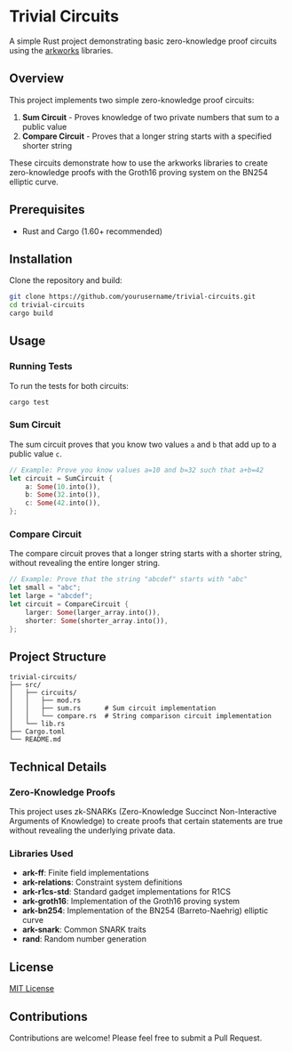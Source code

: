 # Trivial Circuits

A simple Rust project demonstrating basic zero-knowledge proof circuits using the [arkworks](https://arkworks.rs/) libraries.

## Overview

This project implements two simple zero-knowledge proof circuits:

1. **Sum Circuit** - Proves knowledge of two private numbers that sum to a public value
2. **Compare Circuit** - Proves that a longer string starts with a specified shorter string

These circuits demonstrate how to use the arkworks libraries to create zero-knowledge proofs with the Groth16 proving system on the BN254 elliptic curve.

## Prerequisites

- Rust and Cargo (1.60+ recommended)

## Installation

Clone the repository and build:

```bash
git clone https://github.com/yourusername/trivial-circuits.git
cd trivial-circuits
cargo build
```

## Usage

### Running Tests

To run the tests for both circuits:

```bash
cargo test
```

### Sum Circuit

The sum circuit proves that you know two values `a` and `b` that add up to a public value `c`.

```rust
// Example: Prove you know values a=10 and b=32 such that a+b=42
let circuit = SumCircuit {
    a: Some(10.into()),
    b: Some(32.into()),
    c: Some(42.into()),
};
```

### Compare Circuit

The compare circuit proves that a longer string starts with a shorter string, without revealing the entire longer string.

```rust
// Example: Prove that the string "abcdef" starts with "abc"
let small = "abc";
let large = "abcdef";
let circuit = CompareCircuit {
    larger: Some(larger_array.into()),
    shorter: Some(shorter_array.into()),
};
```

## Project Structure

```
trivial-circuits/
├── src/
│   ├── circuits/
│   │   ├── mod.rs
│   │   ├── sum.rs      # Sum circuit implementation
│   │   └── compare.rs  # String comparison circuit implementation
│   └── lib.rs
├── Cargo.toml
└── README.md
```

## Technical Details

### Zero-Knowledge Proofs

This project uses zk-SNARKs (Zero-Knowledge Succinct Non-Interactive Arguments of Knowledge) to create proofs that certain statements are true without revealing the underlying private data.

### Libraries Used

- **ark-ff**: Finite field implementations
- **ark-relations**: Constraint system definitions
- **ark-r1cs-std**: Standard gadget implementations for R1CS
- **ark-groth16**: Implementation of the Groth16 proving system
- **ark-bn254**: Implementation of the BN254 (Barreto-Naehrig) elliptic curve
- **ark-snark**: Common SNARK traits
- **rand**: Random number generation

## License

[MIT License](LICENSE)

## Contributions

Contributions are welcome! Please feel free to submit a Pull Request.